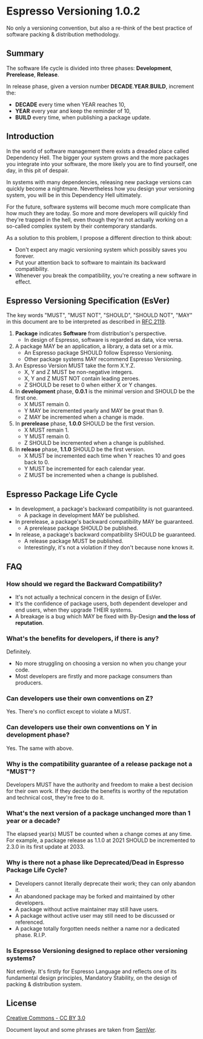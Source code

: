 # Espresso Versioning 1.0.2
No only a versioning convention, but also a re-think of the best practice of
software packing & distribution methodology.

## Summary
The software life cycle is divided into three phases: **Development**,
**Prerelease**, **Release**.

In release phase, given a version number **DECADE**.**YEAR**.**BUILD**, increment the:
- **DECADE** every time when YEAR reaches 10,
- **YEAR** every year and keep the reminder of 10,
- **BUILD** every time,
when publishing a package update.

## Introduction
In the world of software management there exists a dreaded place called
Dependency Hell. The bigger your system grows and the more packages you
integrate into your software, the more likely you are to find yourself, one day,
in this pit of despair.

In systems with many dependencies, releasing new package versions can quickly
become a nightmare. Nevertheless how you design your versioning system, you will
be in this Dependency Hell ultimately.

For the future, software systems will become much more complicate than how much
they are today. So more and more developers will quickly find they're trapped
in the hell, even though they're not actually working on a so-called complex
system by their contemporary standards.

As a solution to this problem, I propose a different direction to think about:
- Don't expect any magic versioning system which possibly saves you forever.
- Put your attention back to software to maintain its backward compatibility.
- Whenever you break the compatibility, you're creating a new software in effect.

## Espresso Versioning Specification (EsVer)
The key words "MUST", "MUST NOT", "SHOULD", "SHOULD NOT", "MAY" in this document
are to be interpreted as described in [RFC 2119](http://tools.ietf.org/html/rfc2119).

1. **Package** indicates **Software** from distribution's perspective.
   - In design of Espresso, software is regarded as data, vice versa.
2. A package MAY be an application, a library, a data set or a mix.
   - An Espresso package SHOULD follow Espresso Versioning.
   - Other package systems MAY recommend Espresso Versioning.
3. An Espresso Version MUST take the form X.Y.Z.
   - X, Y and Z MUST be non-negative integers.
   - X, Y and Z MUST NOT contain leading zeroes.
   - Z SHOULD be reset to 0 when either X or Y changes.
4. In **development** phase, **0.0.1** is the minimal version and SHOULD be the first one.
   - X MUST remain 0.
   - Y MAY be incremented yearly and MAY be great than 9.
   - Z MAY be incremented when a change is made.
5. In **prerelease** phase, **1.0.0** SHOULD be the first version.
   - X MUST remain 1.
   - Y MUST remain 0.
   - Z SHOULD be incremented when a change is published.
6. In **release** phase, **1.1.0** SHOULD be the first version.
   - X MUST be incremented each time when Y reaches 10 and goes back to 0.
   - Y MUST be incremented for each calendar year.
   - Z MUST be incremented when a change is published.

## Espresso Package Life Cycle
- In development, a package's backward compatibility is not guaranteed.
   - A package in development MAY be published.
- In prerelease, a package's backward compatibility MAY be guaranteed.
   - A prerelease package SHOULD be published.
- In release, a package's backward compatibility SHOULD be guaranteed.
   - A release package MUST be published.
   - Interestingly, it's not a violation if they don't because none knows it.

## FAQ
### **How should we regard the Backward Compatibility?**
- It's not actually a technical concern in the design of EsVer.
- It's the confidence of package users, both dependent developer and end users,
  when they upgrade THEIR systems.
- A breakage is a bug which MAY be fixed with By-Design **and the loss of reputation**.

### What's the benefits for developers, if there is any?
Definitely.
- No more struggling on choosing a version no when you change your code.
- Most developers are firstly and more package consumers than producers.

### **Can developers use their own conventions on Z?**
Yes. There's no conflict except to violate a MUST.

### **Can developers use their own conventions on Y in development phase?**
Yes. The same with above.

### **Why is the compatibility guarantee of a release package not a "MUST"?**
Developers MUST have the authority and freedom to make a best decision for
their own work. If they decide the benefits is worthy of the reputation and
technical cost, they're free to do it.

### **What's the next version of a package unchanged more than 1 year or a decade?**
The elapsed year(s) MUST be counted when a change comes at any time. For example,
a package release as 1.1.0 at 2021 SHOULD be incremented to 2.3.0 in its first
update at 2033.

### **Why is there not a phase like Deprecated/Dead in Espresso Package Life Cycle?**
- Developers cannot literally deprecate their work; they can only abandon it.
- An abandoned package may be forked and maintained by other developers.
- A package without active maintainer may still have users.
- A package without active user may still need to be discussed or referenced.
- A package totally forgotten needs neither a name nor a dedicated phase. R.I.P.

### **Is Espresso Versioning designed to replace other versioning systems?**
Not entirely.
It's firstly for Espresso Language and reflects one of its fundamental design
principles, Mandatory Stability, on the design of packing & distribution system.


## License
[Creative Commons - CC BY 3.0](http://creativecommons.org/licenses/by/3.0/)

Document layout and some phrases are taken from [SemVer](https://semver.org/).
